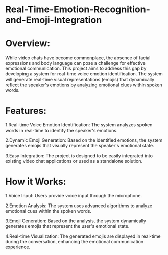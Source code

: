 # Real-Time-Emotion-Recognition-and-Emoji-Integration

# Overview:

While video chats have become commonplace, the absence of facial expressions and body language can pose a challenge for effective emotional communication. This project aims to address this gap by developing a system for real-time voice emotion identification. The system will generate real-time visual representations (emojis) that dynamically reflect the speaker's emotions by analyzing emotional clues within spoken words.

# Features:

1.Real-time Voice Emotion Identification: The system analyzes spoken words in real-time to identify the speaker's emotions.

2.Dynamic Emoji Generation: Based on the identified emotions, the system generates emojis that visually represent the speaker's emotional state.

3.Easy Integration: The project is designed to be easily integrated into existing video chat applications or used as a standalone solution.


# How it Works:

1.Voice Input: Users provide voice input through the microphone.

2.Emotion Analysis: The system uses advanced algorithms to analyze emotional cues within the spoken words.

3.Emoji Generation: Based on the analysis, the system dynamically generates emojis that represent the user's emotional state.

4.Real-time Visualization: The generated emojis are displayed in real-time during the conversation, enhancing the emotional communication experience.

